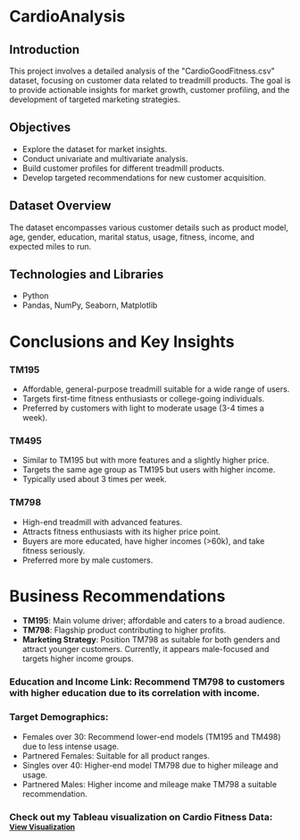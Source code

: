 # CardioAnalysis

## Introduction
This project involves a detailed analysis of the "CardioGoodFitness.csv" dataset, focusing on customer data related to treadmill products. The goal is to provide actionable insights for market growth, customer profiling, and the development of targeted marketing strategies.

## Objectives
- Explore the dataset for market insights.
- Conduct univariate and multivariate analysis.
- Build customer profiles for different treadmill products.
- Develop targeted recommendations for new customer acquisition.

## Dataset Overview
The dataset encompasses various customer details such as product model, age, gender, education, marital status, usage, fitness, income, and expected miles to run.

## Technologies and Libraries
- Python
- Pandas, NumPy, Seaborn, Matplotlib

# Conclusions and Key Insights
### TM195
- Affordable, general-purpose treadmill suitable for a wide range of users. 
- Targets first-time fitness enthusiasts or college-going individuals.
- Preferred by customers with light to moderate usage (3-4 times a week).
### TM495
- Similar to TM195 but with more features and a slightly higher price.
- Targets the same age group as TM195 but users with higher income.
- Typically used about 3 times per week.
### TM798
- High-end treadmill with advanced features.
- Attracts fitness enthusiasts with its higher price point.
- Buyers are more educated, have higher incomes (>60k), and take fitness seriously.
- Preferred more by male customers.

# Business Recommendations
- **TM195**: Main volume driver; affordable and caters to a broad audience.
- **TM798**: Flagship product contributing to higher profits.
- **Marketing Strategy**: Position TM798 as suitable for both genders and attract younger customers. Currently, it appears male-focused and targets higher income groups.
### **Education and Income Link**: Recommend TM798 to customers with higher education due to its correlation with income.
### **Target Demographics**:
- Females over 30: Recommend lower-end models (TM195 and TM498) due to less intense usage.
- Partnered Females: Suitable for all product ranges.
- Singles over 40: Higher-end model TM798 due to higher mileage and usage.
- Partnered Males: Higher income and mileage make TM798 a suitable recommendation.

### Check out my Tableau visualization on Cardio Fitness Data: <a href="http://bit.ly/3R6IqKr" style="font-size: small;">View Visualization</a>
